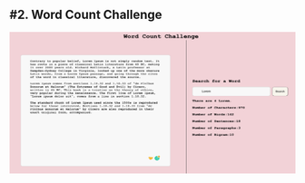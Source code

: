 <h2>#2. Word Count Challenge</h2>
<img src="/public/images/website.png "alt="website image"  width="100%" height="250vh"/>
